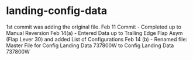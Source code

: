 # landing-config-data

1st commit was adding the original file.
Feb 11 Commit - Completed up to Manual Reversion
Feb 14(a) - Entered Data up to Trailing Edge Flap Asym (Flap Lever 30) and added List of Configurations
Feb 14 (b) - Renamed file: Master File for Config Landing Data 737800W to Config Landing Data 737800W



